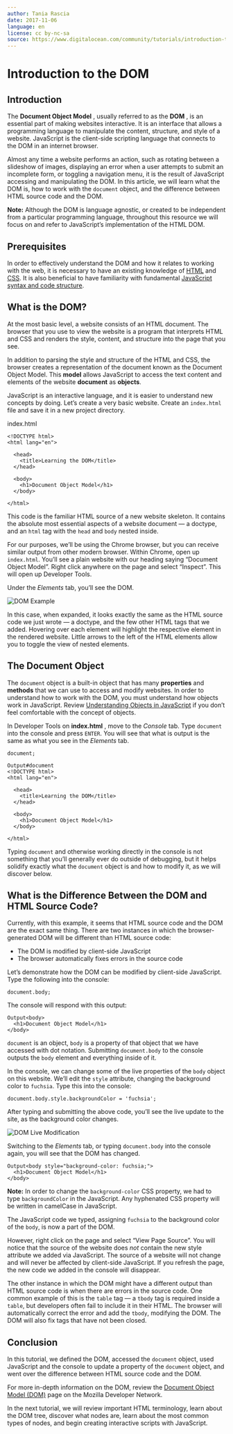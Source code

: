 ```yaml
---
author: Tania Rascia
date: 2017-11-06
language: en
license: cc by-nc-sa
source: https://www.digitalocean.com/community/tutorials/introduction-to-the-dom
---
```


# Introduction to the DOM

## Introduction

The **Document Object Model** , usually referred to as the **DOM** , is an essential part of making websites interactive. It is an interface that allows a programming language to manipulate the content, structure, and style of a website. JavaScript is the client-side scripting language that connects to the DOM in an internet browser.

Almost any time a website performs an action, such as rotating between a slideshow of images, displaying an error when a user attempts to submit an incomplete form, or toggling a navigation menu, it is the result of JavaScript accessing and manipulating the DOM. In this article, we will learn what the DOM is, how to work with the `document` object, and the difference between HTML source code and the DOM.

**Note:** Although the DOM is language agnostic, or created to be independent from a particular programming language, throughout this resource we will focus on and refer to JavaScript’s implementation of the HTML DOM.

## Prerequisites

In order to effectively understand the DOM and how it relates to working with the web, it is necessary to have an existing knowledge of [HTML](https://developer.mozilla.org/en-US/docs/Web/HTML) and [CSS](https://developer.mozilla.org/en-US/docs/Web/CSS). It is also beneficial to have familiarity with fundamental [JavaScript syntax and code structure](understanding-syntax-and-code-structure-in-javascript).

## What is the DOM?

At the most basic level, a website consists of an HTML document. The browser that you use to view the website is a program that interprets HTML and CSS and renders the style, content, and structure into the page that you see.

In addition to parsing the style and structure of the HTML and CSS, the browser creates a representation of the document known as the Document Object Model. This **model** allows JavaScript to access the text content and elements of the website **document** as **objects**.

JavaScript is an interactive language, and it is easier to understand new concepts by doing. Let’s create a very basic website. Create an `index.html` file and save it in a new project directory.

index.html

    <!DOCTYPE html>
    <html lang="en">
    
      <head>
        <title>Learning the DOM</title>
      </head>
    
      <body>
        <h1>Document Object Model</h1>
      </body>
    
    </html>

This code is the familiar HTML source of a new website skeleton. It contains the absolute most essential aspects of a website document — a doctype, and an `html` tag with the `head` and `body` nested inside.

For our purposes, we’ll be using the Chrome browser, but you can receive similar output from other modern browser. Within Chrome, open up `index.html`. You’ll see a plain website with our heading saying “Document Object Model”. Right click anywhere on the page and select “Inspect”. This will open up Developer Tools.

Under the _Elements_ tab, you’ll see the DOM.

![DOM Example](https://raw.githubusercontent.com/opendocs-md/do-tutorials-images/master/img/eng_javascript/dom/the-dom.png)

In this case, when expanded, it looks exactly the same as the HTML source code we just wrote — a doctype, and the few other HTML tags that we added. Hovering over each element will highlight the respective element in the rendered website. Little arrows to the left of the HTML elements allow you to toggle the view of nested elements.

## The Document Object

The `document` object is a built-in object that has many **properties** and **methods** that we can use to access and modify websites. In order to understand how to work with the DOM, you must understand how objects work in JavaScript. Review [Understanding Objects in JavaScript](understanding-objects-in-javascript) if you don’t feel comfortable with the concept of objects.

In Developer Tools on **index.html** , move to the _Console_ tab. Type `document` into the console and press `ENTER`. You will see that what is output is the same as what you see in the _Elements_ tab.

    document;

    Output#document
    <!DOCTYPE html>
    <html lang="en">
    
      <head>
        <title>Learning the DOM</title>
      </head>
    
      <body>
        <h1>Document Object Model</h1>
      </body>
    
    </html>

Typing `document` and otherwise working directly in the console is not something that you’ll generally ever do outside of debugging, but it helps solidify exactly what the `document` object is and how to modify it, as we will discover below.

## What is the Difference Between the DOM and HTML Source Code?

Currently, with this example, it seems that HTML source code and the DOM are the exact same thing. There are two instances in which the browser-generated DOM will be different than HTML source code:

- The DOM is modified by client-side JavaScript
- The browser automatically fixes errors in the source code

Let’s demonstrate how the DOM can be modified by client-side JavaScript. Type the following into the console:

    document.body;

The console will respond with this output:

    Output<body>
      <h1>Document Object Model</h1>
    </body>

`document` is an object, `body` is a property of that object that we have accessed with dot notation. Submitting `document.body` to the console outputs the `body` element and everything inside of it.

In the console, we can change some of the live properties of the `body` object on this website. We’ll edit the `style` attribute, changing the background color to `fuchsia`. Type this into the console:

    document.body.style.backgroundColor = 'fuchsia';

After typing and submitting the above code, you’ll see the live update to the site, as the background color changes.

![DOM Live Modification](https://raw.githubusercontent.com/opendocs-md/do-tutorials-images/master/img/eng_javascript/dom/modifying-the-dom.png)

Switching to the _Elements_ tab, or typing `document.body` into the console again, you will see that the DOM has changed.

    Output<body style="background-color: fuchsia;">
      <h1>Document Object Model</h1>
    </body>

**Note:** In order to change the `background-color` CSS property, we had to type `backgroundColor` in the JavaScript. Any hyphenated CSS property will be written in camelCase in JavaScript.

The JavaScript code we typed, assigning `fuchsia` to the background color of the `body`, is now a part of the DOM.

However, right click on the page and select “View Page Source”. You will notice that the source of the website does _not_ contain the new style attribute we added via JavaScript. The source of a website will not change and will never be affected by client-side JavaScript. If you refresh the page, the new code we added in the console will disappear.

The other instance in which the DOM might have a different output than HTML source code is when there are errors in the source code. One common example of this is the `table` tag — a `tbody` tag is required inside a `table`, but developers often fail to include it in their HTML. The browser will automatically correct the error and add the `tbody`, modifying the DOM. The DOM will also fix tags that have not been closed.

## Conclusion

In this tutorial, we defined the DOM, accessed the `document` object, used JavaScript and the console to update a property of the `document` object, and went over the difference between HTML source code and the DOM.

For more in-depth information on the DOM, review the [Document Object Model (DOM)](https://developer.mozilla.org/en-US/docs/Web/API/Document_Object_Model) page on the Mozilla Developer Network.

In the next tutorial, we will review important HTML terminology, learn about the DOM tree, discover what nodes are, learn about the most common types of nodes, and begin creating interactive scripts with JavaScript.
